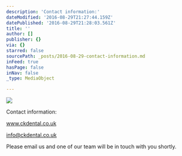```yaml
---
description: 'Contact information:'
dateModified: '2016-08-29T21:27:44.159Z'
datePublished: '2016-08-29T21:28:03.561Z'
title: ''
author: []
publisher: {}
via: {}
starred: false
sourcePath: _posts/2016-08-29-contact-information.md
inFeed: true
hasPage: false
inNav: false
_type: MediaObject

---
```

![](https://the-grid-user-content.s3-us-west-2.amazonaws.com/0ae7c82f-380a-484c-bbef-8178e0557273.jpg)

Contact information:

www.ckdental.co.uk

info@ckdental.co.uk

Please email us and one of our team will be in touch with you shortly.